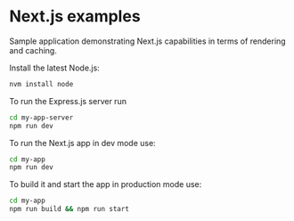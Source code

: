 # Next.js examples

Sample application demonstrating Next.js capabilities in terms of rendering and caching.

Install the latest Node.js:

```bash
nvm install node
```

To run the Express.js server run

```bash
cd my-app-server
npm run dev
```


To run the Next.js app in dev mode use:

```bash
cd my-app
npm run dev
```

To build it and start the app in production mode use:

```bash
cd my-app
npm run build && npm run start 
```




